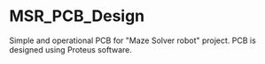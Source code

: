 # MSR_PCB_Design
Simple and operational PCB for "Maze Solver robot" project. PCB is designed using Proteus software.
